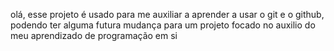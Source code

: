 olá, esse projeto é usado para me auxiliar a aprender a usar o git e o github, podendo ter alguma futura mudança para um projeto focado no auxilio do meu aprendizado de programação em si